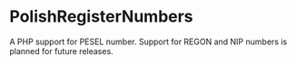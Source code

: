 PolishRegisterNumbers
====================

A PHP support for PESEL number. Support for REGON and NIP numbers is planned
for future releases.
